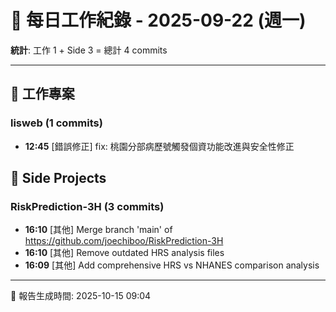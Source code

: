 # 📅 每日工作紀錄 - 2025-09-22 (週一)

**統計**: 工作 1 + Side 3 = 總計 4 commits

---

## 💼 工作專案

### lisweb (1 commits)

- **12:45** [錯誤修正] fix: 桃園分部病歷號觸發個資功能改進與安全性修正

## 🎨 Side Projects

### RiskPrediction-3H (3 commits)

- **16:10** [其他] Merge branch 'main' of https://github.com/joechiboo/RiskPrediction-3H
- **16:10** [其他] Remove outdated HRS analysis files
- **16:09** [其他] Add comprehensive HRS vs NHANES comparison analysis

---

📅 報告生成時間: 2025-10-15 09:04
